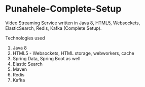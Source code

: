 # Punahele-Complete-Setup
Video Streaming Service written in Java 8, HTML5, Websockets, ElasticSearch, Redis, Kafka (Complete Setup).


Technologies used
1. Java 8
2. HTML5 - Websockets, HTML storage, webworkers, cache
3. Spring Data, Spring Boot as well
4. Elastic Search
5. Maven
6. Redis
7. Kafka

